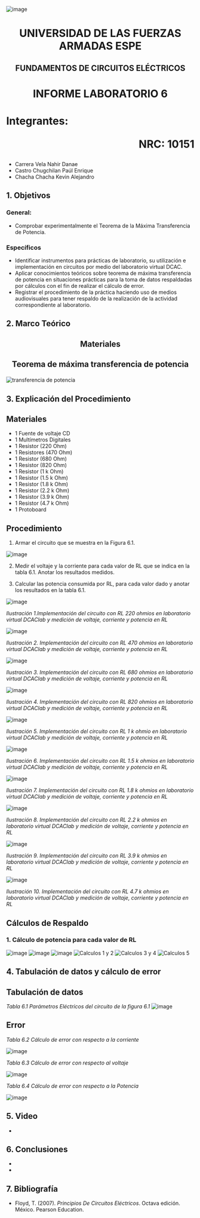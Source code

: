 ![image](https://user-images.githubusercontent.com/93786746/140656495-1e9017c5-1622-4145-a547-0ebbe5014f3d.png)
# <p align=center> UNIVERSIDAD DE LAS FUERZAS ARMADAS ESPE 
## <p align=center> FUNDAMENTOS DE CIRCUITOS ELÉCTRICOS
# <p align=center>  INFORME LABORATORIO 6
# Integrantes: <p align=right> NRC: 10151
* Carrera Vela Nahir Danae
* Castro Chugchilan Paúl Enrique
* Chacha Chacha Kevin Alejandro
## 1. Objetivos
  ### General: 
  * Comprobar experimentalmente el Teorema de la Máxima Transferencia de Potencia.
  ### Específicos
  * Identificar instrumentos para prácticas de laboratorio, su utilización e implementación en circuitos por medio del laboratorio virtual DCAC. 
  * Aplicar conocimientos teóricos sobre teorema de máxima transferencia de potencia en situaciones prácticas para la toma de datos respaldadas por cálculos con el fin de realizar el cálculo de error.
  * Registrar el procedimiento de la práctica haciendo uso de medios audiovisuales para tener respaldo de la realización de la actividad correspondiente al laboratorio.
## 2. Marco Teórico
  ## <p align=center> Materiales

  ## <p align=center> Teorema de máxima transferencia de potencia
![transferencia de potencia](https://user-images.githubusercontent.com/93786746/149411430-9800541a-0e6f-4a7d-9410-0c1f3a6875b7.png)

## 3. Explicación del Procedimiento
   ## Materiales
 * 1 Fuente de voltaje CD
 * 1 Multímetros Digitales
 * 1 Resistor (220 Ohm)
 * 1 Resistores (470 Ohm)
 * 1 Resistor (680 Ohm)
 * 1 Resistor (820 Ohm)
 * 1 Resistor (1 k Ohm)
 * 1 Resistor (1.5 k Ohm)
 * 1 Resistor (1.8 k Ohm)
 * 1 Resistor (2.2 k Ohm)
 * 1 Resistor (3.9 k Ohm)
 * 1 Resistor (4.7 k Ohm)
 * 1 Protoboard
## Procedimiento
1) Armar el circuito que se muestra en la Figura 6.1.
    
![image](https://user-images.githubusercontent.com/93786746/149048763-086650ce-1303-4d9c-882a-11b19a3ff83a.png)
    
2) Medir el voltaje y la corriente para cada valor de RL que se indica en la tabla 6.1. Anotar los resultados medidos.

3) Calcular las potencia consumida por RL, para cada valor dado y anotar los resultados en la tabla 6.1.
    
![image](https://user-images.githubusercontent.com/93786746/149423858-6379a099-885d-4f69-a947-ff55086d1920.png)

_Ilustración 1.Implementación del circuito con RL 220 ohmios en laboratorio virtual DCAClab y medición de voltaje, corriente y potencia en RL_

![image](https://user-images.githubusercontent.com/93786746/149424014-1a16f227-e229-48a8-8a1a-d8a100b8fbdc.png)

_Ilustración 2. Implementación del circuito con RL 470 ohmios en laboratorio virtual DCAClab y medición de voltaje, corriente y potencia en RL_
    
![image](https://user-images.githubusercontent.com/93786746/149424066-735dcaf5-cf8e-4155-b8de-5e3354d4a6f5.png)

    
_Ilustración 3. Implementación del circuito con RL 680 ohmios en laboratorio virtual DCAClab y medición de voltaje, corriente y potencia en RL_
    
![image](https://user-images.githubusercontent.com/93786746/149424129-8223df71-1916-4a29-be83-2a136fa0e09c.png)
         
_Ilustración 4. Implementación del circuito con RL 820 ohmios en laboratorio virtual DCAClab y medición de voltaje, corriente y potencia en RL_    
    
![image](https://user-images.githubusercontent.com/93786746/149424162-17c88f4c-261d-4f22-a83d-dae9bcdb64bd.png)

_Ilustración 5. Implementación del circuito con RL 1 k ohmio en laboratorio virtual DCAClab y medición de voltaje, corriente y potencia en RL_ 

![image](https://user-images.githubusercontent.com/93786746/149424232-64c97c6e-6359-4b9a-afb7-22222b708dd7.png)
    
_Ilustración 6. Implementación del circuito con RL 1.5 k ohmios en laboratorio virtual DCAClab y medición de voltaje, corriente y potencia en RL_
    
![image](https://user-images.githubusercontent.com/93786746/149424341-07e9ffbf-7f4f-48e7-a10f-2613746080d4.png)

_Ilustración 7. Implementación del circuito con RL 1.8 k ohmios en laboratorio virtual DCAClab y medición de voltaje, corriente y potencia en RL_    
 
![image](https://user-images.githubusercontent.com/93786746/149424425-ce5644e3-8aa2-4e52-a404-8152649541a6.png)

_Ilustración 8. Implementación del circuito con RL 2.2 k ohmios en laboratorio virtual DCAClab y medición de voltaje, corriente y potencia en RL_ 
    
![image](https://user-images.githubusercontent.com/93786746/149424465-30fb24f2-7f47-4bf7-8f69-ff32a1ba4bb9.png)

_Ilustración 9. Implementación del circuito con RL 3.9 k ohmios en laboratorio virtual DCAClab y medición de voltaje, corriente y potencia en RL_ 
    
![image](https://user-images.githubusercontent.com/93786746/149424508-80ec0f33-c08d-40e9-a18a-1adf8c1a3d74.png)

_Ilustración 10. Implementación del circuito con RL 4.7 k ohmios en laboratorio virtual DCAClab y medición de voltaje, corriente y potencia en RL_     
    
## Cálculos de Respaldo
  ### 1. Cálculo de potencia para cada valor de RL
![image](https://user-images.githubusercontent.com/93786746/149421253-d4fb1187-5b98-4cd8-a388-ee1b37b5b018.png)
![image](https://user-images.githubusercontent.com/93786746/149421280-47f0daaf-4de2-40c6-820a-74e1f2ef6652.png)
![image](https://user-images.githubusercontent.com/93786746/149421314-ceb4bfc3-9be2-4119-93f1-a931dc055bbf.png)
![Calculos 1 y 2](https://user-images.githubusercontent.com/93829976/149425717-fd816249-3df9-4dc2-8fdb-19646acdcbb3.png)
![Calculos 3 y 4](https://user-images.githubusercontent.com/93829976/149426591-ffd07f89-154d-4aed-bb9e-2eae64439d5f.png)
![Calculos 5](https://user-images.githubusercontent.com/93829976/149426600-057e9e28-1c85-417e-82eb-7bfab522120a.png)
    
## 4. Tabulación de datos y cálculo de error
    
## Tabulación de datos
    
_Tabla 6.1 Parámetros Eléctricos del circuito de la figura 6.1_
![image](https://user-images.githubusercontent.com/93829962/149428215-3d8b3119-a4ce-481b-83a4-e66a8cc4189f.png)
 
## Error

_Tabla 6.2 Cálculo de error con respecto a la corriente_
    
![image](https://user-images.githubusercontent.com/93829962/149428353-1cee6822-9aa1-4cea-acb0-9b1edb14fae3.png)

_Tabla 6.3 Cálculo de error con respecto al voltaje_
    
![image](https://user-images.githubusercontent.com/93829962/149428365-c1e8b2ee-a0b6-44b2-aa86-dbd07fb93021.png)

_Tabla 6.4 Cálculo de error con respecto a la Potencia_
    
![image](https://user-images.githubusercontent.com/93829962/149428383-df96816c-8a4b-49ba-b90e-f336b653f3e8.png)

## 5. Video
  * 
## 6. Conclusiones
  * 
  * 
## 7. Bibliografía
 * Floyd, T. (2007). _Principios De Circuitos Eléctricos_. Octava edición. México. Pearson Education.
